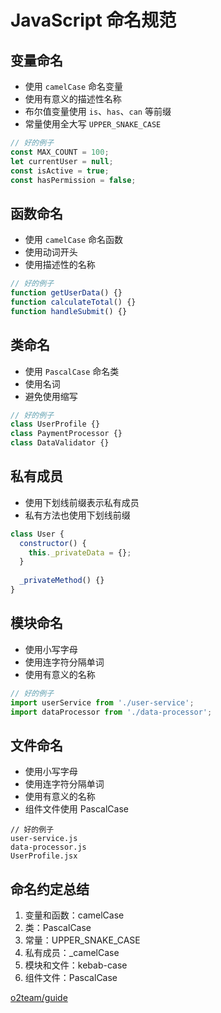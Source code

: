 # JavaScript 命名规范

## 变量命名
- 使用 `camelCase` 命名变量
- 使用有意义的描述性名称
- 布尔值变量使用 `is`、`has`、`can` 等前缀
- 常量使用全大写 `UPPER_SNAKE_CASE`

```javascript
// 好的例子
const MAX_COUNT = 100;
let currentUser = null;
const isActive = true;
const hasPermission = false;
```

## 函数命名
- 使用 `camelCase` 命名函数
- 使用动词开头
- 使用描述性的名称

```javascript
// 好的例子
function getUserData() {}
function calculateTotal() {}
function handleSubmit() {}
```

## 类命名
- 使用 `PascalCase` 命名类
- 使用名词
- 避免使用缩写

```javascript
// 好的例子
class UserProfile {}
class PaymentProcessor {}
class DataValidator {}
```

## 私有成员
- 使用下划线前缀表示私有成员
- 私有方法也使用下划线前缀

```javascript
class User {
  constructor() {
    this._privateData = {};
  }
  
  _privateMethod() {}
}
```

## 模块命名
- 使用小写字母
- 使用连字符分隔单词
- 使用有意义的名称

```javascript
// 好的例子
import userService from './user-service';
import dataProcessor from './data-processor';
```

## 文件命名
- 使用小写字母
- 使用连字符分隔单词
- 使用有意义的名称
- 组件文件使用 PascalCase

```
// 好的例子
user-service.js
data-processor.js
UserProfile.jsx
```

## 命名约定总结
1. 变量和函数：camelCase
2. 类：PascalCase
3. 常量：UPPER_SNAKE_CASE
4. 私有成员：_camelCase
5. 模块和文件：kebab-case
6. 组件文件：PascalCase 

[o2team/guide](https://github.com/o2team/guide) 